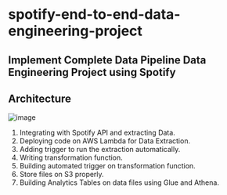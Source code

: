 # spotify-end-to-end-data-engineering-project

## Implement Complete Data Pipeline Data Engineering Project using Spotify

## Architecture
![image](https://github.com/user-attachments/assets/710a9fcd-32da-4f4b-b5b7-8c07f3a9264c)


1. Integrating with Spotify API and extracting Data.
2. Deploying code on AWS Lambda for Data Extraction.
3. Adding trigger to run the extraction automatically.
4. Writing transformation function.
5. Building automated trigger on transformation function.
6. Store files on S3 properly.
7. Building Analytics Tables on data files using Glue and Athena.
